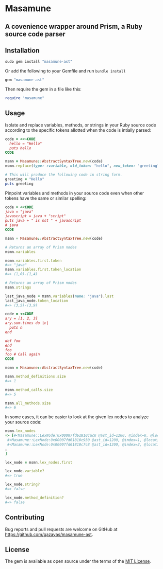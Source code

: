# Masamune

## A covenience wrapper around Prism, a Ruby source code parser 

## Installation

```ruby
sudo gem install "masamune-ast"
```

Or add the following to your Gemfile and run `bundle install`
```ruby
gem "masamune-ast"
```

Then require the gem in a file like this:
```ruby
require "masamune"
```

## Usage

Isolate and replace variables, methods, or strings in your Ruby source code according to the specific tokens allotted when the code is intially parsed:
```ruby
code = <<~CODE
  hello = "Hello"
  puts hello
CODE

msmn = Masamune::AbstractSyntaxTree.new(code)
msmn.replace(type: :variable, old_token: "hello", new_token: "greeting")

# This will produce the following code in string form.
greeting = "Hello"
puts greeting
```

Pinpoint variables and methods in your source code even when other tokens have the same or similar spelling:
```ruby
code = <<CODE
java = "java"
javascript = java + "script"
puts java + " is not " + javascript
# java
CODE

msmn = Masamune::AbstractSyntaxTree.new(code)

# Returns an array of Prism nodes
msmn.variables

msmn.variables.first.token
#=> "java"
msmn.variables.first.token_location
#=> (1,0)-(1,4)

# Returns an array of Prism nodes
msmn.strings

last_java_node = msmn.variables(name: "java").last
last_java_node.token_location
#=> (3,5)-(3,9)

code = <<CODE
ary = [1, 2, 3]
ary.sum.times do |n|
  puts n
end

def foo
end
foo
foo # Call again
CODE

msmn = Masamune::AbstractSyntaxTree.new(code)

msmn.method_definitions.size
#=> 1

msmn.method_calls.size
#=> 5

msmn.all_methods.size
#=> 6
```

In some cases, it can be easier to look at the given lex nodes to analyze your source code:
```ruby
msmn.lex_nodes
=> [#<Masamune::LexNode:0x00007fd61810cac0 @ast_id=1200, @index=0, @location=[1, 0], @state=CMDARG, @token="java", @type=:ident>,
 #<Masamune::LexNode:0x00007fd61810c930 @ast_id=1200, @index=1, @location=[1, 4], @state=CMDARG, @token=" ", @type=:sp>,
 #<Masamune::LexNode:0x00007fd61810c7c8 @ast_id=1200, @index=2, @location=[1, 5], @state=BEG, @token="=", @type=:op>,
…
]

lex_node = msmn.lex_nodes.first

lex_node.variable?
#=> true

lex_node.string?
#=> false

lex_node.method_definition?
#=> false
```

## Contributing

Bug reports and pull requests are welcome on GitHub at https://github.com/gazayas/masamune-ast.

## License

The gem is available as open source under the terms of the [MIT License](https://opensource.org/licenses/MIT).
